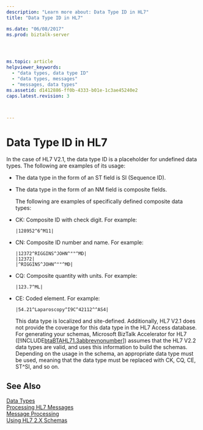 ```yaml
---
description: "Learn more about: Data Type ID in HL7"
title: "Data Type ID in HL7"

ms.date: "06/08/2017"
ms.prod: biztalk-server




ms.topic: article
helpviewer_keywords: 
  - "data types, data type ID"
  - "data types, messages"
  - "messages, data types"
ms.assetid: d1412886-ff0b-4333-b01e-1c3ae45240e2
caps.latest.revision: 3



---
```

# Data Type ID in HL7
In the case of HL7 V2.1, the data type ID is a placeholder for undefined data types. The following are examples of its usage:  
  
- The data type in the form of an ST field is SI (Sequence ID).  
  
- The data type in the form of an NM field is composite fields.  
  
  The following are examples of specifically defined composite data types:  
  
- CK: Composite ID with check digit. For example:  
  
  ```  
  |128952^6^M11|  
  ```  
  
- CN: Composite ID number and name. For example:  
  
  ```  
  |12372^RIGGINS^JOHN^""^MD|  
  |12372|  
  |^RIGGINS^JOHN^""^MD|  
  ```  
  
- CQ: Composite quantity with units. For example:  
  
  ```  
  |123.7^ML|  
  ```  
  
- CE: Coded element. For example:  
  
  ```  
  |54.21^Laparoscopy^I9C^42112^^AS4|  
  ```  
  
  This data type is localized and site-defined. Additionally, HL7 V2.1 does not provide the coverage for this data type in the HL7 Access database. For generating your schemas, Microsoft BizTalk Accelerator for HL7 ([!INCLUDE[btaBTAHL71.3abbrevnonumber](../../includes/btabtahl71-3abbrevnonumber-md.md)]) assumes that the HL7 V2.2 data types are valid, and uses this information to build the schemas. Depending on the usage in the schema, an appropriate data type must be used, meaning that the data type must be replaced with CK, CQ, CE, ST^SI, and so on.  
  
## See Also  
 [Data Types](../../adapters-and-accelerators/accelerator-hl7/data-types.md)   
 [Processing HL7 Messages](../../adapters-and-accelerators/accelerator-hl7/processing-hl7-messages.md)   
 [Message Processing](../../adapters-and-accelerators/accelerator-hl7/message-processing.md)   
 [Using HL7 2.X Schemas](../../adapters-and-accelerators/accelerator-hl7/using-hl7-2-x-schemas.md)
